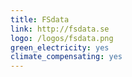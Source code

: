 ```yaml
---
title: FSdata
link: http://fsdata.se
logo: /logos/fsdata.png
green_electricity: yes
climate_compensating: yes
---
```

